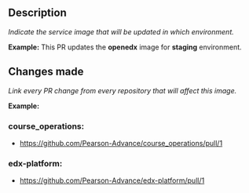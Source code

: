 ## Description

*Indicate the service image that will be updated in which environment.*

**Example:**
This PR updates the **openedx** image for **staging** environment.

## Changes made

*Link every PR change from every repository that will affect this image.*

**Example:**
### course_operations:
- https://github.com/Pearson-Advance/course_operations/pull/1

### edx-platform:
- https://github.com/Pearson-Advance/edx-platform/pull/1